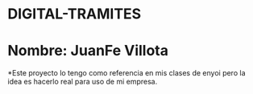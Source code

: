 # DIGITAL-TRAMITES

# Nombre: JuanFe Villota
*Este proyecto lo tengo como referencia en mis clases de enyoi pero la idea es hacerlo real para uso de mi empresa.
